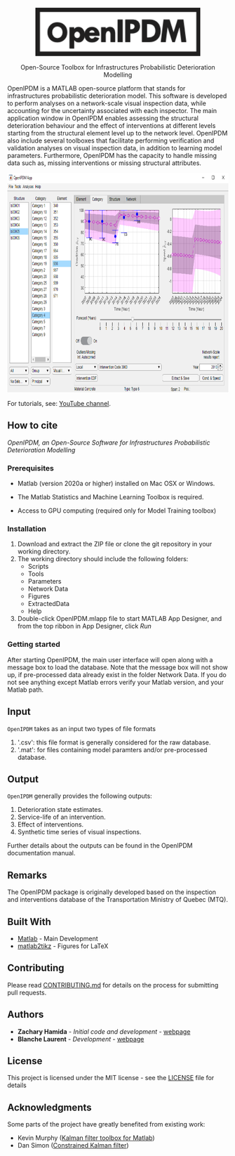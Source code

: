 <p align="center">
<img src="/Help/OpenIPDM.png" height="110">

<p align="center">
Open-Source Toolbox for Infrastructures Probabilistic Deterioration Modelling 
</p>

OpenIPDM is a MATLAB open-source platform that stands for infrastructures probabilistic deterioration model. This software is developed to perform analyses on a network-scale visual inspection data, while accounting for the uncertainty associated with each inspector.
The main application window in OpenIPDM enables assessing the structural deterioration behaviour and the effect of interventions at different levels starting from the structural element level up to the network level.
OpenIPDM also include several toolboxes that facilitate performing verification and validation analyses on visual inspection data, in addition to learning model parameters.
Furthermore, OpenIPDM has the capacity to handle missing data such as, missing interventions or missing structural attributes.

<p align="center">
<img src="/Help/OpenIPDMMain.png" height="500">
    
For tutorials, see: [YouTube channel](https://www.youtube.com/).

## How to cite

*OpenIPDM, an Open-Source Software for Infrastructures Probabilistic Deterioration Modelling*

### Prerequisites

- Matlab (version 2020a or higher) installed on Mac OSX or Windows.

- The Matlab Statistics and Machine Learning Toolbox is required.

- Access to GPU computing (required only for Model Training toolbox)

### Installation

1. Download and extract the ZIP file or clone the git repository in your working directory. 
2. The working directory should include the following folders:
    - Scripts
    - Tools
    - Parameters
    - Network Data
    - Figures
    - ExtractedData
    - Help
3. Double-click OpenIPDM.mlapp file to start MATLAB App Designer, and from the top ribbon in App Designer, click *Run*


### Getting started
After starting OpenIPDM, the main user interface will open along with a message box to load the database. Note that the message box will not show up, if pre-processed data already exist in the folder Network Data. 
If you do not see anything except Matlab errors verify your Matlab version, and your Matlab path.

## Input

`OpenIPDM` takes as an input two types of file formats

1. '.csv': this file format is generally considered for the raw database.
2. '.mat': for files containing model paramters and/or pre-processed database.

## Output

`OpenIPDM` generally provides the following outputs:

1. Deterioration state estimates. 
2. Service-life of an intervention.
3. Effect of interventions.
4. Synthetic time series of visual inspections.

Further details about the outputs can be found in the OpenIPDM documentation manual.

## Remarks

The OpenIPDM package is originally developed based on the inspection and interventions database of the Transportation Ministry of Quebec (MTQ).

## Built With

* [Matlab](https://www.mathworks.com/products/matlab.html) - Main Development
* [matlab2tikz](https://github.com/matlab2tikz/matlab2tikz) - Figures for LaTeX

## Contributing

Please read [CONTRIBUTING.md](https://gist.github.com/PurpleBooth/b24679402957c63ec426) for details on the process for submitting pull requests.


## Authors

* **Zachary Hamida** - *Initial code and development* - [webpage](http://profs.polymtl.ca/jagoulet/Site/Goulet_web_page_ZHAMIDA.html)
* **Blanche Laurent** - *Development* - [webpage](http://profs.polymtl.ca/jagoulet/Site/Goulet_web_page_BLAURENT.html)

## License

This project is licensed under the MIT license - see the [LICENSE](LICENSE.md) file for details

## Acknowledgments

Some parts of the project have greatly benefited from existing work:

* Kevin Murphy ([Kalman filter toolbox for Matlab](https://www.cs.ubc.ca/~murphyk/Software/Kalman/kalman.html#other))
* Dan Simon ([Constrained Kalman filter](https://academic.csuohio.edu/simond/ConstrKF/))

